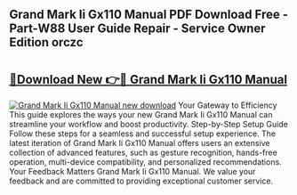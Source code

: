 ## Grand Mark Ii Gx110 Manual PDF Download Free - Part-W88 User Guide Repair - Service Owner Edition orczc

# <h2><a href="http://bc76633.oget.top/?id=Grand+Mark+Ii+Gx110+Manual">🔗Download New 👉🔴 Grand Mark Ii Gx110 Manual</a></h2>

[![Grand Mark Ii Gx110 Manual new download](https://i.imgur.com/5g1atiW.png)](http://bc76633.oget.top/?id=Grand+Mark+Ii+Gx110+Manual)
Your Gateway to Efficiency This guide explores the ways your new Grand Mark Ii Gx110 Manual can streamline your workflow and boost productivity. Step-by-Step Setup Guide Follow these steps for a seamless and successful setup experience. The latest iteration of Grand Mark Ii Gx110 Manual offers users an extensive collection of advanced features, such as gesture recognition, hands-free operation, multi-device compatibility, and personalized recommendations. Your Feedback Matters Grand Mark Ii Gx110 Manual. We value your feedback and are committed to providing exceptional customer service.
